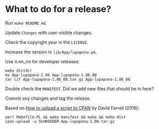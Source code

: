 # What to do for a release?

Run `make README.md`.

Update `Changes` with user-visible changes.

Check the copyright year in the `LICENSE`.

Increase the version in `lib/App/lupapona.pm`.

Use n.nn_nn for developer releases:

```
make distdir
mv App-lupapona-1.06 App-lupapona-1.06_00
tar czf App-lupapona-1.06_00.tar.gz App-lupapona-1.06_00
```

Double check the `MANIFEST`. Did we add new files that should be in
here?

Commit any changes and tag the release.

Based on [How to upload a script to
CPAN](https://www.perl.com/article/how-to-upload-a-script-to-cpan/) by
David Farrell (2016):

```
perl Makefile.PL && make manifest && make && make dist
cpan-upload -u SCHROEDER App-lupapona-1.00.tar.gz
```
